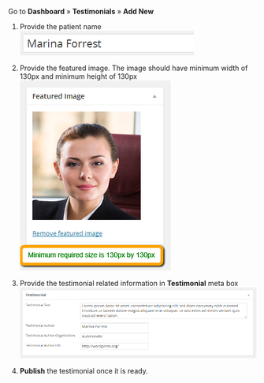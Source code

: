 Go to **Dashboard** &raquo; **Testimonials** &raquo; **Add New**

1. Provide the patient name
![patient name](images/contents/9.png)

2. Provide the featured image. The image should have minimum width of 130px and minimum height of 130px
![featured image](images/contents/10.png)

3. Provide the testimonial related information in **Testimonial** meta box
![testimonial](images/contents/11.png)

4. **Publish** the testimonial once it is ready.